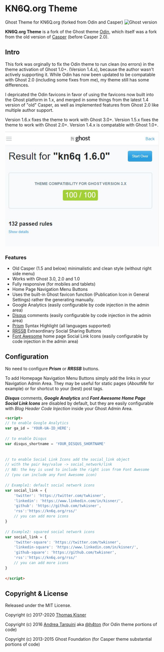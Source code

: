 # KN6Q.org Theme
Ghost Theme for KN6Q.org (forked from Odin and Casper)
![Ghost version](https://img.shields.io/badge/Ghost-3.x-brightgreen.svg?style=flat-square)

**KN6Q.org Theme** is a fork of the Ghost theme [Odin](https://github.com/h4t0n/odin), which itself was a fork from the old version of [Casper](https://github.com/TryGhost/Casper/) (before Casper 2.0).

## Intro
This fork was orginally to fix the Odin theme to run clean (no errors) in the theme activation of Ghost 1.0+. (Version 1.4.x), because the author wasn't actively supporting it.  While Odin has now been updated to be compatable with Ghost 2.0 (including some fixes from me), my theme still has some differences.

I depricated the Odin favicons in favor of using the favicons now built into the Ghost platform in 1.x, and merged in some things from the latest 1.4 version of "old" Casper, as well as implemented features from Ghost 2.0 like multiple author support.

Version 1.6.x fixes the theme to work with Ghost 3.0+. Version 1.5.x fixes the theme to work with Ghost 2.0+.  Version 1.4.x is compatable with Ghost 1.0+.

![gscan results](https://github.com/twkisner/KN6Q.org/blob/master/gscan.JPG)

### Features
* Old Casper (1.5 and below) minimalistic and clean style (without right side menu)
* Works with Ghost 3.0, 2.0 and 1.0
* Fully responsive (for mobiles and tablets)
* Home Page Navigation Menu Buttons
* Uses the built-in Ghost favicon function (Publication Icon in General Settings) rather the generating manually.
* Google Analytics (easily configurable by code injection in the admin area)
* [Disqus](https://disqus.com) comments (easily configurable by code injection in the admin area)
* [Prism](http://prismjs.com/) Syntax Highlight (all languages supported)
* [RRSSB](https://github.com/kni-labs/rrssb) Extraordinary Social Sharing Buttons
* [Font Awesome](http://fontawesome.io) home page Social Link Icons (easily configurable by code injection in the admin area)

## Configuration
No need to configure ***Prism*** or ***RRSSB*** buttons.

To add Homepage Navigation Menu Buttons simply add the links in your Navigation Admin Area. They may be useful for static pages (*AboutMe* for example) or for shortcut to your (best) post tags.  

***Disqus*** comments, ***Google Analytics***  and ***Font Awesome Home Page Social Link Icons*** are disabled by default, but they are easily configurable with *Blog Header Code Injection* inside your Ghost Admin Area.

```html
<script>
// to enable Google Analytics
var ga_id = 'YOUR-UA-ID_HERE';

// to enable Disqus
var disqus_shortname = 'YOUR_DISQUS_SHORTNAME'


// to enable Social Link Icons add the social_link object
// with the pair key/value -> social_network/link
// NB: the key is used to include the right icon from Font Awesome
// (you can include any Font Awesome icon)

// Example1: default social network icons
var social_link = {
    'twitter': 'https://twitter.com/twkisner',
    'linkedin': 'https://www.linkedin.com/in/kisner/',
    'github': 'https://github.com/twkisner',
    'rss':'https://kn6q.org/rss/'
    // you can add more icons
}

// Example2: squared social network icons
var social_link = {
    'twitter-square': 'https://twitter.com/twkisner',
    'linkedin-square': 'https://www.linkedin.com/in/kisner/',
    'github-square': 'https://github.com/twkisner',
    'rss':'https://kn6q.org/rss/'
    // you can add more icons
}

</script>


```


## Copyright & License

Released under the MIT License. 

Copyright (c) 2017-2020 [Thomas Kisner](https://www.linkedin.com/in/kisner/) 

Copyright (c) 2016 [Andrea Tarquini](https://blog.h4t0n.com) aka [@h4ton](https://twitter.com/h4t0n)  (for Odin theme portions of code)

Copyright (c) 2013-2015 Ghost Foundation (for Casper theme substantial portions of code)



